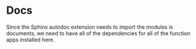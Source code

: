 # Docs

Since the Sphinx autodoc extension needs to import the modules is documents, we need to have all of the dependencies for all of the function apps installed here.
